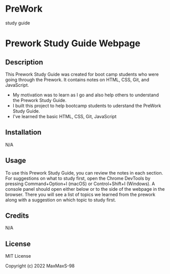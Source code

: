 # PreWork
study guide
 # Prework Study Guide Webpage

## Description

This Prework Study Guide was created for boot camp students who were going through the Prework. It contains notes on HTML, CSS, Git, and JavaScript.

- My motivation was to learn as I go and also help others to understand the Prework Study Guide.
- I built this project to help bootcamp students to uderstand the PreWork Study Guide.
- I've learned the basic HTML, CSS, Git, JavaScript



## Installation

N/A

## Usage

To use this Prework Study Guide, you can review the notes in each section. For suggestions on what to study first, open the Chrome DevTools by pressing Command+Option+I (macOS) or Control+Shift+I (Windows). A console panel should open either below or to the side of the webpage in the browser. There you will see a list of topics we learned from the prework along with a suggestion on which topic to study first.

## Credits

N/A

## License

MIT License

Copyright (c) 2022 MaxMaxS-98



